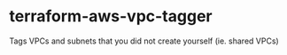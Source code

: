 # terraform-aws-vpc-tagger
Tags VPCs and subnets that you did not create yourself (ie. shared VPCs)
